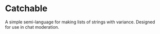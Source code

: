 # Catchable
A simple semi-language for making lists of strings with variance. Designed for use in chat moderation.
